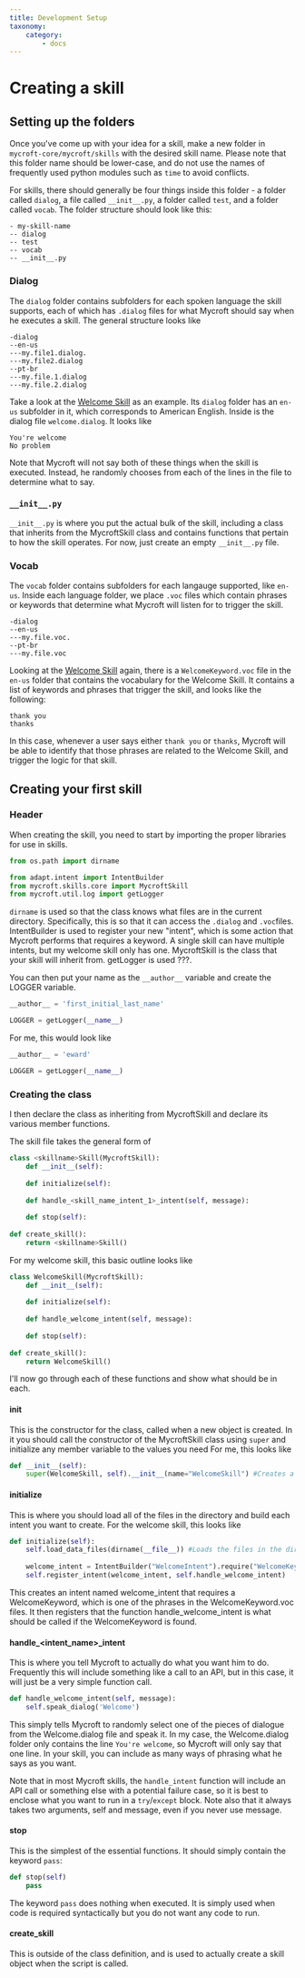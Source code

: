 ```yaml
---
title: Development Setup
taxonomy:
    category:
        - docs
---
```


# Creating a skill

## Setting up the folders

Once you've come up with your idea for a skill, make a new folder in `mycroft-core/mycroft/skills` with the desired skill name. Please note that this folder name should be lower-case, and do not use the names of frequently used python modules such as `time` to avoid conflicts.

For skills, there should generally be four things inside this folder - a folder called `dialog`, a file called `__init__.py`, a folder called `test`, and a folder called `vocab`. The folder structure should look like this:
```
- my-skill-name
-- dialog
-- test
-- vocab
-- __init__.py
```

### Dialog
The `dialog` folder contains subfolders for each spoken language the skill supports, each of which has `.dialog` files for what Mycroft should say when he executes a skill. The general structure looks like
```
-dialog
--en-us
---my.file1.dialog.
---my.file2.dialog
--pt-br
---my.file.1.dialog
---my.file.2.dialog
```

Take a look at the [Welcome Skill](https://github.com/MycroftAI/mycroft-core/tree/master/mycroft/skills/welcome) as an example. Its `dialog` folder has an `en-us` subfolder in it, which corresponds to American English. Inside is the dialog file `welcome.dialog`. It looks like
```
You're welcome
No problem
```
Note that Mycroft will not say both of these things when the skill is executed. Instead, he randomly chooses from each of the lines in the file to determine what to say.

### `__init__.py`
`__init__.py` is where you put the actual bulk of the skill, including a class that inherits from the MycroftSkill class and contains functions that pertain to how the skill operates. For now, just create an empty `__init__.py` file.

### Vocab
The `vocab` folder contains subfolders for each langauge supported, like `en-us`. Inside each language folder, we place `.voc` files which contain phrases or keywords that determine what Mycroft will listen for to trigger the skill.
```
-dialog
--en-us
---my.file.voc.
--pt-br
---my.file.voc
```

Looking at the [Welcome Skill](https://github.com/MycroftAI/mycroft-core/tree/master/mycroft/skills/welcome) again, there is a `WelcomeKeyword.voc` file in the `en-us` folder that contains the vocabulary for the Welcome Skill. It contains a list of keywords and phrases that trigger the skill, and looks like the following:
```
thank you
thanks
```
In this case, whenever a user says either `thank you` or `thanks`, Mycroft will be able to identify that those phrases are related to the Welcome Skill, and trigger the logic for that skill.

## Creating your first skill

### Header
When creating the skill, you need to start by importing the proper libraries for use in skills. 

```python
from os.path import dirname

from adapt.intent import IntentBuilder
from mycroft.skills.core import MycroftSkill
from mycroft.util.log import getLogger
```

`dirname` is used so that the class knows what files are in the current directory. Specifically, this is so that it can access the `.dialog` and `.voc`files.
IntentBuilder is used to register your new "intent", which is some action that Mycroft performs that requires a keyword. A single skill can have multiple intents, but my welcome skill only has one.
MycroftSkill is the class that your skill will inherit from.
getLogger is used ???.

You can then put your name as the `__author__` variable and create the LOGGER variable.

```python
__author__ = 'first_initial_last_name'

LOGGER = getLogger(__name__)
```

For me, this would look like 

```python
__author__ = 'eward'

LOGGER = getLogger(__name__)
```

### Creating the class

I then declare the class as inheriting from MycroftSkill and declare its various member functions.

The skill file takes the general form of

```python
class <skillname>Skill(MycroftSkill):
    def __init__(self):
    
    def initialize(self):
    
    def handle_<skill_name_intent_1>_intent(self, message):
    
    def stop(self):
    
def create_skill():
    return <skillname>Skill()
```

For my welcome skill, this basic outline looks like
```python
class WelcomeSkill(MycroftSkill):
    def __init__(self):
    
    def initialize(self):
    
    def handle_welcome_intent(self, message):
    
    def stop(self):
    
def create_skill():
    return WelcomeSkill()
```
I'll now go through each of these functions and show what should be in each.

#### __init__
This is the constructor for the class, called when a new <skillname> object is created. In it you should call the constructor of the MycroftSkill class using `super` and initialize any member variable to the values you need
For me, this looks like
```python
def __init__(self):
    super(WelcomeSkill, self).__init__(name="WelcomeSkill") #Creates a MycroftSkill object and names it WelcomeSkill
```

#### initialize
This is where you should load all of the files in the directory and build each intent you want to create.
For the welcome skill, this looks like
```python
def initialize(self):
    self.load_data_files(dirname(__file__)) #Loads the files in the directory
    
    welcome_intent = IntentBuilder("WelcomeIntent").require("WelcomeKeyword").build()
    self.register_intent(welcome_intent, self.handle_welcome_intent)
```
This creates an intent named welcome_intent that requires a WelcomeKeyword, which is one of the phrases in the WelcomeKeyword.voc files.
It then registers that the function handle_welcome_intent is what should be called if the WelcomeKeyword is found.

#### handle_<intent_name>_intent
This is where you tell Mycroft to actually do what you want him to do. Frequently this will include something like a call to an API, but in this case, it will just be a very simple function call.
```python
def handle_welcome_intent(self, message):
    self.speak_dialog('Welcome')
```
This simply tells Mycroft to randomly select one of the pieces of dialogue from the Welcome.dialog file and speak it. In my case, the Welcome.dialog folder only contains the line `You're welcome`, so Mycroft will only say that one line.
In your skill, you can include as many ways of phrasing what he says as you want.

Note that in most Mycroft skills, the `handle_intent` function will include an API call or something else with a potential failure case, so it is best to enclose what you want to run in a `try`/`except` block.
Note also that it always takes two arguments, self and message, even if you never use message.
#### stop
This is the simplest of the essential functions. It should simply contain the keyword `pass`:
```python
def stop(self)
    pass
```
The keyword `pass` does nothing when executed. It is simply used when code is required syntactically but you do not want any code to run.

#### create_skill
This is outside of the class definition, and is used to actually create a skill object when the script is called.
